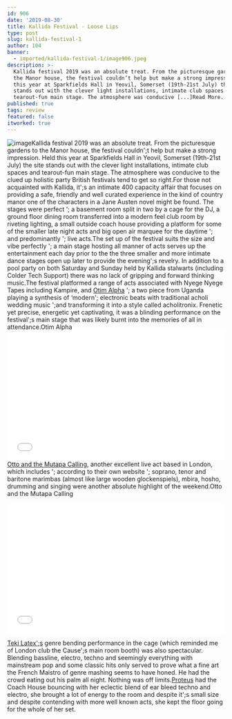 ```yaml
---
id: 906
date: '2019-08-30'
title: Kallida Festival - Loose Lips
type: post
slug: kallida-festival-1
author: 104
banner:
  - imported/kallida-festival-1/image906.jpeg
description: >-
  Kallida festival 2019 was an absolute treat. From the picturesque gardens to
  the Manor house, the festival couldn’t help but make a strong impression. Held
  this year at Sparkfields Hall in Yeovil, Somerset (19th-21st July) the site
  stands out with the clever light installations, intimate club spaces and
  tearout-fun main stage. The atmosphere was conducive [...]Read More...
published: true
tags: review
featured: false
itworked: true
---
```

![image](../imported/kallida-festival-1/image906.jpeg)Kallida festival 2019 was an absolute treat. From the picturesque gardens to the Manor house, the festival couldn';t help but make a strong impression. Held this year at Sparkfields Hall in Yeovil, Somerset (19th-21st July) the site stands out with the clever light installations, intimate club spaces and tearout-fun main stage. The atmosphere was conducive to the clued up holistic party British festivals tend to get so right.For those not acquainted with Kallida, it';s an intimate 400 capacity affair that focuses on providing a safe, friendly and well curated experience in the kind of country manor one of the characters in a Jane Austen novel might be found. The stages were perfect '; a basement room split in two by a cage for the DJ, a ground floor dining room transferred into a modern feel club room by riveting lighting, a small outside coach house providing a platform for some of the smaller late night acts and big open air marquee for the daytime '; and predominantly '; live acts.The set up of the festival suits the size and vibe perfectly '; a main stage hosting all manner of acts serves up the entertainment each day prior to the the three smaller and more intimate dance stages open up later to provide the evening';s revelry. In addition to a pool party on both Saturday and Sunday held by Kallida stalwarts (including Colder Tech Support) there was no lack of gripping and forward thinking music.The festival platformed a range of acts associated with Nyege Nyege Tapes including Kampire, and [Otim Alpha](https://earth-agency.com/artists/otim-alpha/) '; a two piece from Uganda playing a synthesis of ‘modern'; electronic beats with traditional acholi wedding music ';and transforming it into a style called acholitronix. Frenetic yet precise, energetic yet captivating, it was a blinding performance on the festival';s main stage that was likely burnt into the memories of all in attendance.Otim Alpha<iframe width='100%' height='300' scrolling='no' frameborder='no' allow='autoplay' src='//www.youtube.com/embed/G60szF_vesk?wmode=opaque'></iframe>[Otto and the Mutapa Calling](https://www.ottogumaelius.com/band), another excellent live act based in London, which includes '; according to their own website '; soprano, tenor and baritone marimbas (almost like large wooden glockenspiels), mbira, hosho, drumming and singing were another absolute highlight of the weekend.Otto and the Mutapa Calling

<iframe width='100%' height='300' scrolling='no' frameborder='no' allow='autoplay' src='//www.youtube.com/embed/3HKbmr9r-rg?wmode=opaque'></iframe>

[Teki Latex';s](https://www.instagram.com/tekilatex/?hl=en) genre bending performance in the cage (which reminded me of London club the Cause';s main room booth) was also spectacular. Blending bassline, electro, techno and seemingly everything with mainstream pop and some classic hits only served to prove what a fine art the French Maistro of genre mashing seems to have honed. He had the crowd eating out his palm all night. Nothing was off limits.[Proteus](https://www.facebook.com/proteuslondon/) had the Coach House bouncing with her eclectic blend of ear bleed techno and electro, she brought a lot of energy to the room and despite it';s small size and despite contending with more well known acts, she kept the floor going for the whole of her set.